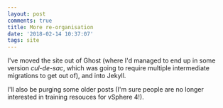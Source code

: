 ```yaml
---
layout: post
comments: true
title: More re-organisation
date: '2018-02-14 10:37:07'
tags: site
---
```


I've moved the site out of Ghost (where I'd managed to end up in some version _cul-de-sac_, which was going to require multiple intermediate migrations to get out of), and into Jekyll.
<!--more-->
I'll also be purging some older posts (I'm sure people are no longer interested in training resouces for vSphere 4!).

